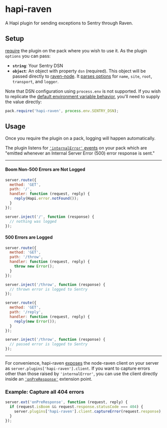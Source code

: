 hapi-raven
==========

A Hapi plugin for sending exceptions to Sentry through Raven. 

## Setup

[require](https://github.com/spumko/hapi/blob/master/docs/Reference.md#packrequirename-options-callback) the plugin on the pack where you wish to use it. As the plugin `options` you can pass:

* **`string`**: Your Sentry DSN
* **`object`**: An object with property `dsn` (required). This object will be passed directly to [raven-node](https://github.com/getsentry/raven-node). It [parses options](https://github.com/getsentry/raven-node/blob/master/lib/client.js#L27-L32) for `name`, `site`, `root`, `transport`, and `logger`.

Note that DSN configuration using `process.env` is not supported. If you wish to replicate the [default environment variable behavior](https://github.com/getsentry/raven-node/blob/master/lib/client.js#L21), you'll need to supply the value directly:

```js
pack.require('hapi-raven', process.env.SENTRY_DSN);
```

## Usage

Once you require the plugin on a pack, logging will happen automatically. 

The plugin listens for [`'internalError'` events](https://github.com/spumko/hapi/blob/master/docs/Reference.md#server-events) on your pack which are "emitted whenever an Internal Server Error (500) error response is sent."

--------------

#### Boom Non-500 Errors are Not Logged

```js
server.route({
  method: 'GET',
  path: '/',
  handler: function (request, reply) {
    reply(Hapi.error.notFound());
  }
});

server.inject('/', function (response) {
  // nothing was logged
});
```

#### 500 Errors are Logged

```js
server.route({
  method: 'GET',
  path: '/throw',
  handler: function (request, reply) {
    throw new Error();
  }
});

server.inject('/throw', function (response) {
  // thrown error is logged to Sentry
});
```

```js
server.route({
  method: 'GET',
  path: '/reply',
  handler: function (request, reply) {
    reply(new Error());
  }
});

server.inject('/throw', function (response) {
  // passed error is logged to Sentry
});
```

-------------------------

For convenience, hapi-raven [exposes](https://github.com/spumko/hapi/blob/master/docs/Reference.md#pluginexposekey-value) the node-raven client on your server as `server.plugins['hapi-raven'].client`. If you want to capture errors other than those raised by `'internalError'`, you can use the client directly inside an [`'onPreResponse'`](https://github.com/spumko/hapi/blob/master/docs/Reference.md#error-transformation) extension point.

### Example: Capture all 404 errors
```js
server.ext('onPreResponse', function (request, reply) {
  if (request.isBoom && request.response.statusCode === 404) {
    server.plugins['hapi-raven'].client.captureError(request.response);
  }
});
```
